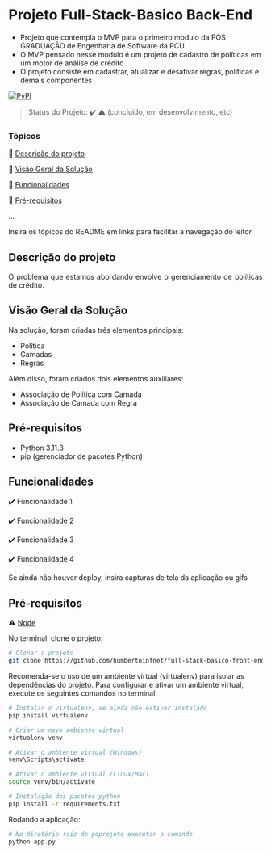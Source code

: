 <h1>Projeto Full-Stack-Basico Back-End</h1> 

- Projeto que contempla o MVP para o primeiro modulo da PÓS GRADUAÇÃO de Engenharia de Software da PCU
- O MVP pensado nesse modulo é um projeto de cadastro de políticas em um motor de análise de crédito
- O projeto consiste em cadastrar, atualizar e desativar regras, políticas e demais componentes


[![PyPI](https://img.shields.io/pypi/pyversions/apache-superset.svg?maxAge=2592000)](https://pypi.python.org/pypi/apache-superset)


> Status do Projeto: :heavy_check_mark: :warning: (concluido, em desenvolvimento, etc)

### Tópicos 

:small_blue_diamond: [Descrição do projeto](#descrição-do-projeto)

:small_blue_diamond: [Visão Geral da Solução](#visao-geral-da-solucao)

:small_blue_diamond: [Funcionalidades](#funcionalidades)

:small_blue_diamond: [Pré-requisitos](#pré-requisitos)

... 

Insira os tópicos do README em links para facilitar a navegação do leitor

## Descrição do projeto 

<p align="justify">
  O problema que estamos abordando envolve o gerenciamento de políticas de crédito.
</p>

## Visão Geral da Solução

Na solução, foram criadas três elementos principais:

- Política
- Camadas
- Regras

Além disso, foram criados dois elementos auxiliares:

- Associação de Política com Camada
- Associação de Camada com Regra

## Pré-requisitos

- Python 3.11.3
- pip (gerenciador de pacotes Python)

## Funcionalidades

:heavy_check_mark: Funcionalidade 1  

:heavy_check_mark: Funcionalidade 2  

:heavy_check_mark: Funcionalidade 3  

:heavy_check_mark: Funcionalidade 4  

Se ainda não houver deploy, insira capturas de tela da aplicação ou gifs

## Pré-requisitos

:warning: [Node](https://nodejs.org/en/download/)

No terminal, clone o projeto: 

```bash
# Clonar o projeto
git clone https://github.com/humbertoinfnet/full-stack-basico-front-end.git
```

Recomenda-se o uso de um ambiente virtual (virtualenv) para isolar as dependências do projeto. Para configurar e ativar um ambiente virtual, execute os seguintes comandos no terminal:
```bash
# Instalar o virtualenv, se ainda não estiver instalado
pip install virtualenv

# Criar um novo ambiente virtual
virtualenv venv

# Ativar o ambiente virtual (Windows)
venv\Scripts\activate

# Ativar o ambiente virtual (Linux/Mac)
source venv/bin/activate

# Instalação dos pacotes python
pip install -r requirements.txt
```

Rodando a aplicação: 

```bash
# No diretório raiz do poprojeto executar o comando
python app.py
```